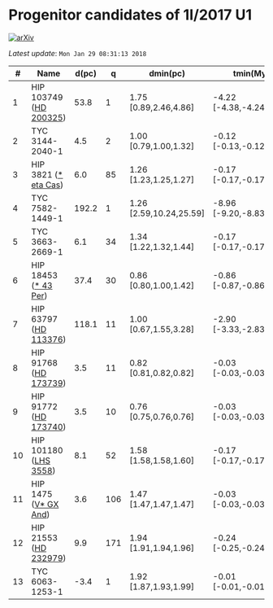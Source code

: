# Progenitor candidates of 1I/2017 U1

[![arXiv](http://img.shields.io/badge/arXiv-1711.09397-orange.svg?style=flat)](http://arxiv.org/abs/1711.09397)

_Latest update_: ``Mon Jan 29 08:31:13 2018``

|#|Name|d(pc)|q|dmin(pc)|tmin(Myr)|vrel(km/s)|Ppos|Pvel|Pposvel|Pdist|IOP|
|--|--|--|--|--|--|--|--|--|--|--|--|
| 1 |  HIP 103749 ([HD 200325](http://simbad.u-strasbg.fr/simbad/sim-id?Ident=HD%20200325)) | 53.8 | 1 | 1.75 [0.89,2.46,4.86] | -4.22 [-4.38,-4.24,-4.02] | 12.05 [11.57,11.86,12.54] | -9.1 | -15.2 | -24.2 | -13.1 | -37.3 |
| 2 |  TYC 3144-2040-1  | 4.5 | 2 | 1.00 [0.79,1.00,1.32] | -0.12 [-0.13,-0.12,-0.09] | 17.90 [17.16,17.80,20.34] | -12.7 | -15.4 | -28.0 | -10.9 | -38.9 |
| 3 |  HIP 3821 ([* eta Cas](http://simbad.u-strasbg.fr/simbad/sim-id?Ident=*%20eta%20Cas)) | 6.0 | 85 | 1.26 [1.23,1.25,1.27] | -0.17 [-0.17,-0.17,-0.17] | 23.45 [23.34,23.46,23.56] | -13.3 | -15.9 | -29.3 | -11.1 | -40.4 |
| 4 |  TYC 7582-1449-1  | 192.2 | 1 | 1.26 [2.59,10.24,25.59] | -8.96 [-9.20,-8.83,-8.59] | 22.13 [21.84,22.38,23.31] | -10.1 | -16.2 | -26.4 | -14.2 | -40.6 |
| 5 |  TYC 3663-2669-1  | 6.1 | 34 | 1.34 [1.22,1.32,1.44] | -0.17 [-0.17,-0.17,-0.16] | 23.86 [23.36,23.82,24.47] | -13.5 | -16.0 | -29.6 | -11.2 | -40.7 |
| 6 |  HIP 18453 ([* 43 Per](http://simbad.u-strasbg.fr/simbad/sim-id?Ident=*%2043%20Per)) | 37.4 | 30 | 0.86 [0.80,1.00,1.42] | -0.86 [-0.87,-0.86,-0.85] | 41.00 [40.59,41.08,41.54] | -10.3 | -18.6 | -28.9 | -12.7 | -41.6 |
| 7 |  HIP 63797 ([HD 113376](http://simbad.u-strasbg.fr/simbad/sim-id?Ident=HD%20113376)) | 118.1 | 11 | 1.00 [0.67,1.55,3.28] | -2.90 [-3.33,-2.83,-2.49] | 40.18 [35.01,41.16,46.82] | -9.5 | -18.3 | -28.5 | -13.7 | -42.3 |
| 8 |  HIP 91768 ([HD 173739](http://simbad.u-strasbg.fr/simbad/sim-id?Ident=HD%20173739)) | 3.5 | 11 | 0.82 [0.81,0.82,0.82] | -0.03 [-0.03,-0.03,-0.03] | 36.82 [36.74,36.82,36.91] | -13.7 | -18.1 | -31.8 | -10.7 | -42.4 |
| 9 |  HIP 91772 ([HD 173740](http://simbad.u-strasbg.fr/simbad/sim-id?Ident=HD%20173740)) | 3.5 | 10 | 0.76 [0.75,0.76,0.76] | -0.03 [-0.03,-0.03,-0.03] | 39.27 [39.13,39.26,39.43] | -13.6 | -18.4 | -32.0 | -10.7 | -42.7 |
| 10 |  HIP 101180 ([LHS 3558](http://simbad.u-strasbg.fr/simbad/sim-id?Ident=LHS%203558)) | 8.1 | 52 | 1.58 [1.58,1.58,1.60] | -0.17 [-0.17,-0.17,-0.16] | 32.64 [32.39,32.60,32.75] | -15.0 | -18.0 | -33.0 | -11.4 | -44.4 |
| 11 |  HIP 1475 ([V* GX And](http://simbad.u-strasbg.fr/simbad/sim-id?Ident=V*%20GX%20And)) | 3.6 | 106 | 1.47 [1.47,1.47,1.47] | -0.03 [-0.03,-0.03,-0.03] | 38.70 [38.65,38.73,38.79] | -16.3 | -18.2 | -34.5 | -10.7 | -45.2 |
| 12 |  HIP 21553 ([HD 232979](http://simbad.u-strasbg.fr/simbad/sim-id?Ident=HD%20232979)) | 9.9 | 171 | 1.94 [1.91,1.94,1.96] | -0.24 [-0.25,-0.24,-0.24] | 34.81 [34.57,34.79,34.94] | -16.7 | -17.7 | -34.4 | -11.6 | -45.9 |
| 13 |  TYC 6063-1253-1  | -3.4 | 1 | 1.92 [1.87,1.93,1.99] | -0.01 [-0.01,-0.01,-0.01] | 30.91 [25.31,30.46,34.21] | -19.8 | -16.9 | -36.9 | -10.7 | -47.6 |
